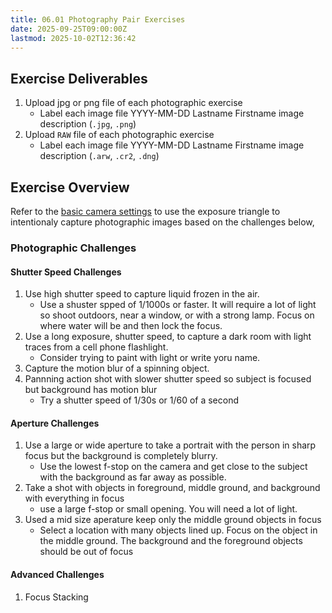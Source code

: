 ```yaml
---
title: 06.01 Photography Pair Exercises
date: 2025-09-25T09:00:00Z
lastmod: 2025-10-02T12:36:42
---
```


## Exercise Deliverables

1. Upload jpg or png file of each photographic exercise
   - Label each image file YYYY-MM-DD Lastname Firstname image description (`.jpg`, `.png`)
2. Upload `RAW` file of each photographic exercise
   - Label each image file YYYY-MM-DD Lastname Firstname image description (`.arw`, `.cr2`, `.dng`)

## Exercise Overview

Refer to the [basic camera settings](../01-introduction/01-01-basic-camera-settings.md) to use the exposure triangle to intentionaly capture photographic images based on the challenges below,

### Photographic Challenges

#### Shutter Speed Challenges

1. Use high shutter speed to capture liquid frozen in the air.
   - Use a shuster spped of 1/1000s or faster. It will require a lot of light so shoot outdoors, near a window, or with a strong lamp. Focus on where water will be and then lock the focus.
2. Use a long exposure, shutter speed, to capture a dark room with light traces from a cell phone flashlight.
   - Consider trying to paint with light or write yoru name.
3. Capture the motion blur of a spinning object.
4. Pannning action shot with slower shutter speed so subject is focused but background has motion blur
   - Try a shutter speed of 1/30s or 1/60 of a second

#### Aperture Challenges

1. Use a large or wide aperture to take a portrait with the person in sharp focus but the background is completely blurry.
   - Use the lowest f-stop on the camera and get close to the subject with the background as far away as possible.
2. Take a shot with objects in foreground, middle ground, and background with everything in focus
   - use a large f-stop or small opening. You will need a lot of light.
3. Used a mid size aperature keep only the middle ground objects in focus
   - Select a location with many objects lined up. Focus on the object in the middle ground. The background and the foreground objects should be out of focus

#### Advanced Challenges

1. Focus Stacking
